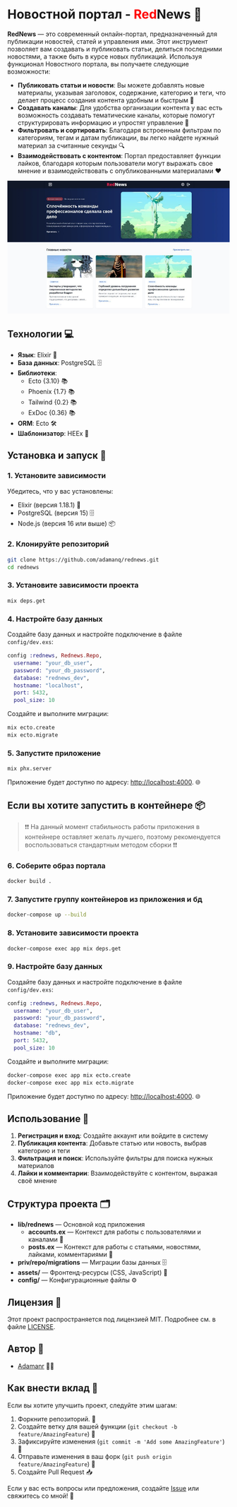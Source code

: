 # Новостной портал - <span style="color:#FF0000">Red</span>News 📰

**RedNews** — это современный онлайн-портал, предназначенный для публикации новостей, статей и управления ими. Этот инструмент позволяет вам создавать и публиковать статьи, делиться последними новостями, а также быть в курсе новых публикаций. Используя функционал Новостного портала, вы получаете следующие возможности:

- **Публиковать статьи и новости**: Вы можете добавлять новые материалы, указывая заголовок, содержание, категорию и теги, что делает процесс создания контента удобным и быстрым 📝
- **Создавать каналы**: Для удобства организации контента у вас есть возможность создавать тематические каналы, которые помогут структурировать информацию и упростят управление 📂
- **Фильтровать и сортировать**: Благодаря встроенным фильтрам по категориям, тегам и датам публикации, вы легко найдете нужный материал за считанные секунды 🔍
- **Взаимодействовать с контентом**: Портал предоставляет функции лайков, благодаря которым пользователи могут выражать свое мнение и взаимодействовать с опубликованными материалами ❤️

![ 📸](priv/static/images/image.png)

## Технологии 💻

- **Язык**: Elixir 🧪
- **База данных**: PostgreSQL 🗄️
- **Библиотеки**:
  - Ecto {3.10} 📚
  - Phoenix {1.7} 📚
  - Tailwind {0.2} 📚
  - ExDoc {0.36} 📚
- **ORM**: Ecto 🛠️
- **Шаблонизатор**: HEEx 📝

## Установка и запуск 🚀

### 1. Установите зависимости

Убедитесь, что у вас установлены:

- Elixir (версия 1.18.1) 🧪
- PostgreSQL (версия 15) 🗄️
- Node.js (версия 16 или выше) 📦

### 2. Клонируйте репозиторий

```bash
git clone https://github.com/adamanq/rednews.git
cd rednews
```

### 3. Установите зависимости проекта

```bash
mix deps.get
```

### 4. Настройте базу данных

Создайте базу данных и настройте подключение в файле `config/dev.exs`:

```elixir
config :rednews, Rednews.Repo,
  username: "your_db_user",
  password: "your_db_password",
  database: "rednews_dev",
  hostname: "localhost",
  port: 5432,
  pool_size: 10
```

Создайте и выполните миграции:

```bash
mix ecto.create
mix ecto.migrate
```

### 5. Запустите приложение

```bash
mix phx.server
```

Приложение будет доступно по адресу: [http://localhost:4000](http://localhost:4000). 🌐

## Если вы хотите запустить в контейнере 📦

> ❗️❗️ На данный момент стабильность работы приложения в контейнере оставляет желать лучшего, поэтому рекомендуется воспользоваться стандартным методом сборки ❗️❗️

### 6. Соберите образ портала

```bash
docker build . 
```

### 7. Запустите группу контейнеров из приложения и бд

```bash
docker-compose up --build
```

### 8. Установите зависимости проекта

```bash
docker-compose exec app mix deps.get 
```

### 9. Настройте базу данных

Создайте базу данных и настройте подключение в файле `config/dev.exs`:

```elixir
config :rednews, Rednews.Repo,
  username: "your_db_user",
  password: "your_db_password",
  database: "rednews_dev",
  hostname: "db",
  port: 5432,
  pool_size: 10
```

Создайте и выполните миграции:

```bash
docker-compose exec app mix ecto.create
docker-compose exec app mix ecto.migrate
```

Приложение будет доступно по адресу: [http://localhost:4000](http://localhost:4000). 🌐

## Использование 📖

1. **Регистрация и вход**: Создайте аккаунт или войдите в систему
2. **Публикация контента**: Добавьте статью или новость, выбрав категорию и теги
3. **Фильтрация и поиск**: Используйте фильтры для поиска нужных материалов
4. **Лайки и комментарии**: Взаимодействуйте с контентом, выражая своё мнение

## Структура проекта 🗂️

- **lib/rednews** — Основной код приложения
  - **accounts.ex** — Контекст для работы с пользователями и каналами 👤
  - **posts.ex** — Контекст для работы с статьями, новостями, лайками, комментариями 📝
- **priv/repo/migrations** — Миграции базы данных 🗄️
- **assets/** — Фронтенд-ресурсы (CSS, JavaScript) 🎨
- **config/** — Конфигурационные файлы ⚙️

## Лицензия 📜

Этот проект распространяется под лицензией MIT. Подробнее см. в файле [LICENSE](LICENSE).

## Автор 👤

- [Adamanr](https://github.com/adamanr) 🧑‍💻

## Как внести вклад 🤝

Если вы хотите улучшить проект, следуйте этим шагам:

1. Форкните репозиторий. 🍴
2. Создайте ветку для вашей функции (`git checkout -b feature/AmazingFeature`) 🌿
3. Зафиксируйте изменения (`git commit -m 'Add some AmazingFeature'`) 💾
4. Отправьте изменения в ваш форк (`git push origin feature/AmazingFeature`) 🚀
5. Создайте Pull Request 📥

Если у вас есть вопросы или предложения, создайте [Issue](https://github.com/adamanr/rednews/issues) или свяжитесь со мной! 📩

